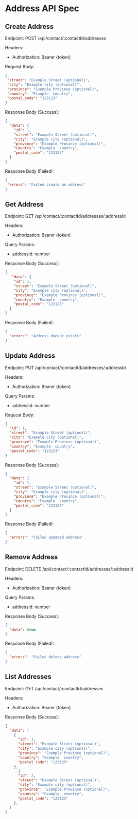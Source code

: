 # Address API Spec

## Create Address

Endpoint: POST /api/contact/:contactId/addresses

Headers:

- Authorization: Bearer {token}

Request Body:

```json
{
 "street": "Example Street (optional)",
 "city": "Example city (optional)",
 "province": "Example Province (optional)",
 "country": "Example  country",
 "postal_code": "123123" 
}
```

Response Body (Success):

```json
{
  "data": {
    "id": 1,
    "street": "Example Street (optional)",
    "city": "Example city (optional)",
    "province": "Example Province (optional)",
    "country": "Example  country",
    "postal_code": "123123" 
  }
}
```

Response Body (Failed):

```json
{
 "errors": "Failed create an address"
}
```

## Get Address

Endpoint: GET /api/contact/:contactId/addresses/:addressId

Headers:

- Authorization: Bearer {token}

Query Params:

- addressId: number

Response Body (Success):

```json
{
   "data": {
    "id": 1,
    "street": "Example Street (optional)",
    "city": "Example city (optional)",
    "province": "Example Province (optional)",
    "country": "Example  country",
    "postal_code": "123123" 
  }
}
```

Response Body (Failed):

```json
{
  "errors": "Address doesnt exists"
}
```

## Update Address

Endpoint: PUT /api/contact/:contactId/addresses/:addressId

Headers:

- Authorization: Bearer {token}

Query Params:

- addressId: number

Request Body:

```json
{
  "id": 1,
  "street": "Example Street (optional)",
  "city": "Example city (optional)",
  "province": "Example Province (optional)",
  "country": "Example  country",
  "postal_code": "123123" 
}
```

Response Body (Success):

```json
{
  "data": {
    "id": 1,
    "street": "Example Street (optional)",
    "city": "Example city (optional)",
    "province": "Example Province (optional)",
    "country": "Example  country",
    "postal_code": "123123" 
  }
}
```

Response Body (Failed):

```json
{
  "errors": "Failed updated address"
}
```

## Remove Address

Endpoint: DELETE /api/contact/:contactId/addresses/:addressId

Headers:

- Authorization: Bearer {token}

Query Params:

- addressId: number

Response Body (Success):

```json
{
  "data": true
}
```

Response Body (Failed):

```json
{
  "errors": "Failed delete address"
}
```

## List Addresses

Endpoint: GET /api/contact/:contactId/addresses

Headers:

- Authorization: Bearer {token}

Response Body (Success):

```json
{
  "data": [
    {
      "id": 1,
      "street": "Example Street (optional)",
      "city": "Example city (optional)",
      "province": "Example Province (optional)",
      "country": "Example  country",
      "postal_code": "123123" 
    },
      {
      "id": 2,
      "street": "Example Street (optional)",
      "city": "Example city (optional)",
      "province": "Example Province (optional)",
      "country": "Example  country",
      "postal_code": "123123" 
    },
  ]
}
```
